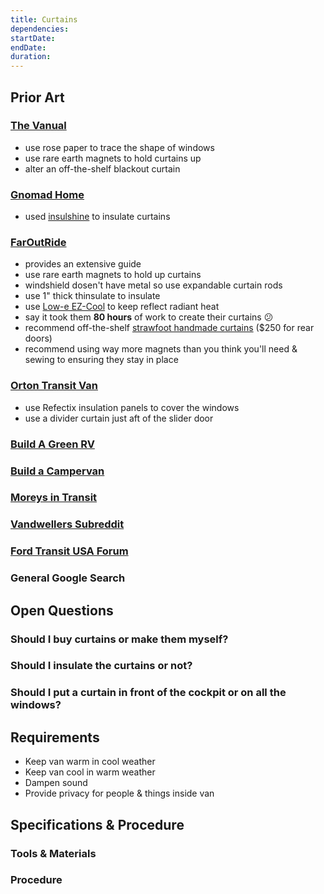 ```yaml
---
title: Curtains
dependencies:
startDate:
endDate:
duration:
---
```


## Prior Art

### [The Vanual](http://thevanual.com)

 - use rose paper to trace the shape of windows
 - use rare earth magnets to hold curtains up
 - alter an off-the-shelf blackout curtain

### [Gnomad Home](https://gnomadhome.com)

- used [insulshine](https://www.amazon.com/Insul-Shine-6360-by-the-yard/dp/B00HDOPJ3E/ref=as_li_ss_tl?ie=UTF8&qid=1504593834&sr=8-1&keywords=insul-shine&linkCode=sl1&tag=gh-byovan-20&linkId=2d33f21e0ec978af87152f498aa721d3) to insulate curtains

### [FarOutRide](http://faroutride.com)

- provides an extensive guide
- use rare earth magnets to hold up curtains
- windshield dosen't have metal so use expandable curtain rods
- use 1" thick thinsulate to insulate
- use [Low-e EZ-Cool](http://amzn.to/2uccOGt) to keep reflect radiant heat
- say it took them **80 hours** of work to create their curtains :confused:
- recommend off-the-shelf [strawfoot handmade curtains](https://strawfoothandmade.com/products/window-covers-ford-transit-van-medium-high-roof?variant=45117186500) ($250 for rear doors)
- recommend using way more magnets than you think you'll need & sewing to ensuring they stay in place

### [Orton Transit Van](http://www.ortontransit.info)

- use Refectix insulation panels to cover the windows
- use a divider curtain just aft of the slider door

### [Build A Green RV](http://www.buildagreenrv.com)

<!-- TODO -->

### [Build a Campervan](https://buildacampervan.com)
<!-- TODO -->

### [Moreys in Transit](http://moreysintransit.com)

<!-- TODO -->

### [Vandwellers Subreddit](https://www.reddit.com/r/vandwellers)

<!-- TODO -->

### [Ford Transit USA Forum](http://www.fordtransitusaforum.com)

<!-- TODO -->

### General Google Search

<!-- TODO -->

## Open Questions

### Should I buy curtains or make them myself?
### Should I insulate the curtains or not?
### Should I put a curtain in front of the cockpit or on all the windows?

## Requirements

 - Keep van warm in cool weather
 - Keep van cool in warm weather
 - Dampen sound
 - Provide privacy for people & things inside van

## Specifications & Procedure

### Tools & Materials

<!-- TODO -->

### Procedure

<!-- TODO -->
